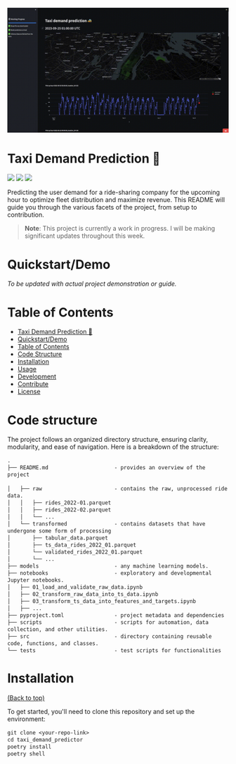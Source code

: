 ![Banner](./header.gif)

# Taxi Demand Prediction 🚗

<img src="https://img.shields.io/badge/work%20in%20progress-FF103F" />
<a href="http://linkedin.com/in/carlos-melo-data-science/" alt="linkedin"> <img src="https://img.shields.io/badge/LinkedIn-0077B5?logo=linkedin&logoColor=white" /></a> 
<a href="http://twitter.com/carlos_melo_py" alt="twitter"> <img src="https://img.shields.io/badge/Twitter-1DA1F2?logo=twitter&logoColor=white" /></a> 

Predicting the user demand for a ride-sharing company for the upcoming hour to optimize fleet distribution and maximize revenue. This README will guide you through the various facets of the project, from setup to contribution.

> **Note**: This project is currently a work in progress. I will be making significant updates throughout this week.

# Quickstart/Demo

_To be updated with actual project demonstration or guide._

# Table of Contents

- [Taxi Demand Prediction 🚗](#taxi-demand-prediction-🚗)
- [Quickstart/Demo](#quickstartdemo)
- [Table of Contents](#table-of-contents)
- [Code Structure](#code-structure)
- [Installation](#installation)
- [Usage](#usage)
- [Development](#development)
- [Contribute](#contribute)
- [License](#license)

# Code structure

The project follows an organized directory structure, ensuring clarity, modularity, and ease of navigation. Here is a breakdown of the structure:

```
.
├── README.md                     - provides an overview of the project

│   ├── raw                       - contains the raw, unprocessed ride data.
│   │   ├── rides_2022-01.parquet 
│   │   ├── rides_2022-02.parquet 
│   │   └── ...
│   └── transformed               - contains datasets that have undergone some form of processing
│       ├── tabular_data.parquet  
│       ├── ts_data_rides_2022_01.parquet  
│       └── validated_rides_2022_01.parquet 
│       └── ... 
├── models                        - any machine learning models.
├── notebooks                     - exploratory and developmental Jupyter notebooks.
│   ├── 01_load_and_validate_raw_data.ipynb
│   ├── 02_transform_raw_data_into_ts_data.ipynb
│   ├── 03_transform_ts_data_into_features_and_targets.ipynb
│   ├── ...
├── pyproject.toml                - project metadata and dependencies
├── scripts                       - scripts for automation, data collection, and other utilities.
├── src                           - directory containing reusable code, functions, and classes.
└── tests                         - test scripts for functionalities
```

# Installation
[(Back to top)](#table-of-contents)

To get started, you'll need to clone this repository and set up the environment:

```shell
git clone <your-repo-link>
cd taxi_demand_predictor
poetry install
poetry shell
```

